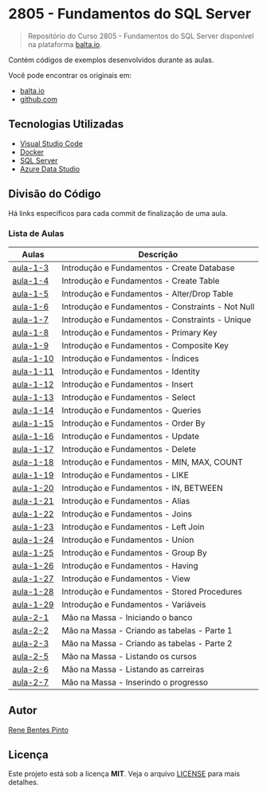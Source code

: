 # 2805 - Fundamentos do SQL Server

> Repositório do Curso 2805 - Fundamentos do SQL Server disponível na plataforma [balta.io](https://balta.io).

Contém códigos de exemplos desenvolvidos durante as aulas.

Você pode encontrar os originais em:

- [balta.io](https://balta.io/cursos/fundamentos-sql-server)
- [github.com](https://github.com/balta-io/2805)

## Tecnologias Utilizadas

- [Visual Studio Code](https://code.visualstudio.com)
- [Docker](https://www.docker.com)
- [SQL Server](https://www.microsoft.com/sql-server)
- [Azure Data Studio](https://docs.microsoft.com/sql/azure-data-studio)

## Divisão do Código

Há links específicos para cada commit de finalização de uma aula.

### Lista de Aulas

| Aulas                             | Descrição                                         |
| --------------------------------- | ------------------------------------------------- |
| [aula-1-3](../../commit/dfb8f3f)  | Introdução e Fundamentos - Create Database        |
| [aula-1-4](../../commit/c0fcbc2)  | Introdução e Fundamentos - Create Table           |
| [aula-1-5](../../commit/6d057da)  | Introdução e Fundamentos - Alter/Drop Table       |
| [aula-1-6](../../commit/1ad4643)  | Introdução e Fundamentos - Constraints - Not Null |
| [aula-1-7](../../commit/c404193)  | Introdução e Fundamentos - Constraints - Unique   |
| [aula-1-8](../../commit/34ef56e)  | Introdução e Fundamentos - Primary Key            |
| [aula-1-9](../../commit/47d5ad1)  | Introdução e Fundamentos - Composite Key          |
| [aula-1-10](../../commit/04d8364) | Introdução e Fundamentos - Índices                |
| [aula-1-11](../../commit/11b6104) | Introdução e Fundamentos - Identity               |
| [aula-1-12](../../commit/e04a483) | Introdução e Fundamentos - Insert                 |
| [aula-1-13](../../commit/f15ca8e) | Introdução e Fundamentos - Select                 |
| [aula-1-14](../../commit/379b2f2) | Introdução e Fundamentos - Queries                |
| [aula-1-15](../../commit/74b9e5b) | Introdução e Fundamentos - Order By               |
| [aula-1-16](../../commit/69fb110) | Introdução e Fundamentos - Update                 |
| [aula-1-17](../../commit/bf7ea51) | Introdução e Fundamentos - Delete                 |
| [aula-1-18](../../commit/e86827e) | Introdução e Fundamentos - MIN, MAX, COUNT        |
| [aula-1-19](../../commit/b4fecbd) | Introdução e Fundamentos - LIKE                   |
| [aula-1-20](../../commit/60047a8) | Introdução e Fundamentos - IN, BETWEEN            |
| [aula-1-21](../../commit/78d7a04) | Introdução e Fundamentos - Alias                  |
| [aula-1-22](../../commit/bf4b1cd) | Introdução e Fundamentos - Joins                  |
| [aula-1-23](../../commit/4120204) | Introdução e Fundamentos - Left Join              |
| [aula-1-24](../../commit/f88d279) | Introdução e Fundamentos - Union                  |
| [aula-1-25](../../commit/6cd3a8c) | Introdução e Fundamentos - Group By               |
| [aula-1-26](../../commit/aa077bf) | Introdução e Fundamentos - Having                 |
| [aula-1-27](../../commit/1e3b0fa) | Introdução e Fundamentos - View                   |
| [aula-1-28](../../commit/79b589d) | Introdução e Fundamentos - Stored Procedures      |
| [aula-1-29](../../commit/ca32354) | Introdução e Fundamentos - Variáveis              |
| [aula-2-1](../../commit/5d4dcbd)  | Mão na Massa - Iniciando o banco                  |
| [aula-2-2](../../commit/d787749)  | Mão na Massa - Criando as tabelas - Parte 1       |
| [aula-2-3](../../commit/b0362d2)  | Mão na Massa - Criando as tabelas - Parte 2       |
| [aula-2-5](../../commit/4af63f5)  | Mão na Massa - Listando os cursos                 |
| [aula-2-6](../../commit/c93a3bb)  | Mão na Massa - Listando as carreiras              |
| [aula-2-7](../../commit/aec91a3)  | Mão na Massa - Inserindo o progresso              |

## Autor

[Rene Bentes Pinto](http://github.com/renebentes)

## Licença

Este projeto está sob a licença **MIT**. Veja o arquivo [LICENSE](LICENSE) para mais detalhes.
